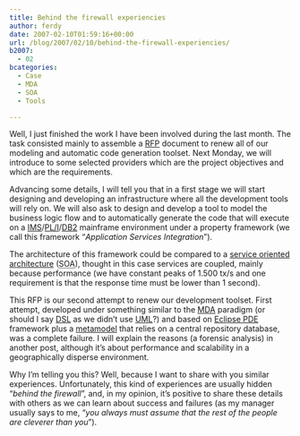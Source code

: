 ```yaml
---
title: Behind the firewall experiencies
author: ferdy
date: 2007-02-10T01:59:16+00:00
url: /blog/2007/02/10/behind-the-firewall-experiencies/
b2007:
  - 02
bcategories:
  - Case
  - MDA
  - SOA
  - Tools

---
```

Well, I just finished the work I have been involved during the last month. The task consisted mainly to assemble a [RFP][1] document to renew all of our modeling and automatic code generation toolset. Next Monday, we will introduce to some selected providers which are the project objectives and which are the requirements.

Advancing some details, I will tell you that in a first stage we will start designing and developing an infrastructure where all the development tools will rely on. We will also ask to design and develop a tool to model the business logic flow and to automatically generate the code that will execute on a [IMS][2]/[PL/I][3]/[DB2][4] mainframe environment under a property framework (we call this framework “_Application Services Integration_”).

The architecture of this framework could be compared to a [service oriented architecture][5] (<acronym title="Service Oriented Architecture">SOA</acronym>), thought in this case services are coupled, mainly because performance (we have constant peaks of 1.500 tx/s and one requirement is that the response time must be lower than 1 second).

This RFP is our second attempt to renew our development toolset. First attempt, developed under something similar to the [MDA][6] paradigm (or should I say [DSL][7] as we didn’t use [UML][8]?) and based on [Eclipse PDE][9] framework plus a [metamodel][10] that relies on a central repository database, was a complete failure. I will explain the reasons (a forensic analysis) in another post, although it’s about performance and scalability in a geographically disperse environment.

Why I’m telling you this? Well, because I want to share with you similar experiences. Unfortunately, this kind of experiences are usually hidden “_behind the firewall_”, and, in my opinion, it’s positive to share these details with others as we can learn about success and failures (as my manager usually says to me, “_you always must assume that the rest of the people are cleverer than you_”).

 [1]: http://en.wikipedia.org/wiki/RFP
 [2]: http://en.wikipedia.org/wiki/Information_Management_System
 [3]: http://en.wikipedia.org/wiki/PL/I
 [4]: http://en.wikipedia.org/wiki/IBM_DB2
 [5]: http://en.wikipedia.org/wiki/Service-oriented_architecture
 [6]: http://en.wikipedia.org/wiki/Model-driven_architecture
 [7]: http://en.wikipedia.org/wiki/Domain_Specific_Language
 [8]: http://en.wikipedia.org/wiki/Unified_Modeling_Language
 [9]: http://www.eclipse.org/pde/
 [10]: http://en.wikipedia.org/wiki/Meta-modeling